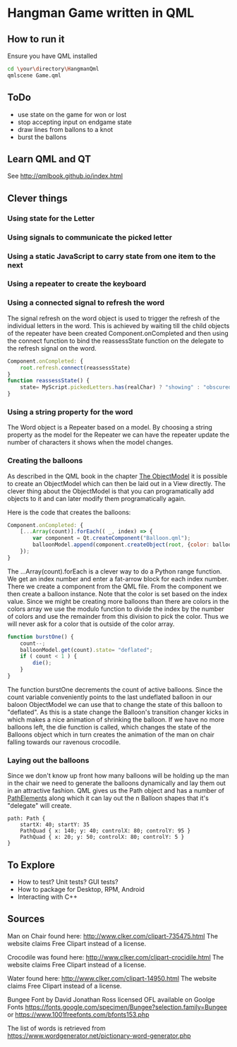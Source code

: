 # Hangman Game written in QML

## How to run it

Ensure you have QML installed

```bash
cd \your\directory\HangmanQml
qmlscene Game.qml
```

## ToDo

* use state on the game for won or lost
* stop accepting input on endgame state
* draw lines from ballons to a knot
* burst the ballons


## Learn QML and QT

See <http://qmlbook.github.io/index.html>

## Clever things

### Using state for the Letter

### Using signals to communicate the picked letter

### Using a static JavaScript to carry state from one item to the next

### Using a repeater to create the keyboard

### Using a connected signal to refresh the word

The signal refresh on the word object is used to trigger the refresh of the individual
letters in the word. This is achieved by waiting till the child objects of the repeater
have been created Component.onCompleted and then using the connect function to bind
the reassessState function on the delegate to the refresh signal on the word.

```JavaScript
Component.onCompleted: {
    root.refresh.connect(reassessState)
}
function reassessState() {
    state= MyScript.pickedLetters.has(realChar) ? "showing" : "obscured"
}
```

### Using a string property for the word

The Word object is a Repeater based on a model. By choosing a string property as the
model for the Repeater we can have the repeater update the number of characters it
shows when the model changes.

### Creating the balloons

As described in the QML book in the chapter [The ObjectModel](http://qmlbook.github.io/ch07-modelview/modelview.html#the-objectmodel)
it is possible to create an ObjectModel which can then be laid out in a View
directly. The clever thing about the ObjectModel is that you can programatically
add objects to it and can later modify them programatically again.

Here is the code that creates the balloons:

```javascript
Component.onCompleted: {
    [...Array(count)].forEach(( _, index) => {
        var component = Qt.createComponent("Balloon.qml");
        balloonModel.append(component.createObject(root, {color: balloonColors[index % balloonColors.length]}));
    });
}
```

The ...Array(count).forEach is a clever way to do a Python range function. We get an
index number and enter a fat-arrow block for each index number. There we create
a component from the QML file. From the component we then create a balloon instance.
Note that the color is set based on the index value. Since we might be creating more
balloons than there are colors in the colors array we use the modulo function to
divide the index by the number of colors and use the remainder from this division to
pick the color. Thus we will never ask for a color that is outside of the color array.

```javascript
function burstOne() {
    count--;
    balloonModel.get(count).state= "deflated";
    if ( count < 1 ) {
        die();
    }
}
```

The function burstOne decrements the count of active balloons. Since the count
variable conveniently points to the last undeflated balloon in our baloon ObjectModel
we can use that to change the state of this balloon to "deflated". As this is
a state change the Balloon's transition changer kicks in which makes a nice animation
of shrinking the balloon. If we have no more balloons left, the die function is called,
which changes the state of the Balloons object which in turn creates the animation
of the man on chair falling towards our ravenous crocodile.

### Laying out the balloons

Since we don't know up front how many balloons will be holding up the
man in the chair we need to generate the balloons dynamically and lay
them out in an attractive fashion. QML gives us the Path object and has
a number of [PathElements](https://doc.qt.io/qt-5/qml-qtquick-path.html#pathElements-prop)
along which it can lay out the n Balloon shapes that it's "delegate"
will create.

```
path: Path {
    startX: 40; startY: 35
    PathQuad { x: 140; y: 40; controlX: 80; controlY: 95 }
    PathQuad { x: 20; y: 50; controlX: 80; controlY: 5 }
}
```


## To Explore

* How to test? Unit tests? GUI tests?
* How to package for Desktop, RPM, Android
* Interacting with C++

## Sources

Man on Chair found here: <http://www.clker.com/clipart-735475.html> The website claims Free Clipart instead of a license.

Crocodile was found here: <http://www.clker.com/clipart-crocidile.html>  The website claims Free Clipart instead of a license.

Water found here: <http://www.clker.com/clipart-14950.html> The website claims Free Clipart instead of a license.

Bungee Font by David Jonathan Ross licensed OFL available on Goolge Fonts <https://fonts.google.com/specimen/Bungee?selection.family=Bungee> or <https://www.1001freefonts.com/bfonts153.php>

The list of words is retrieved from <https://www.wordgenerator.net/pictionary-word-generator.php>
